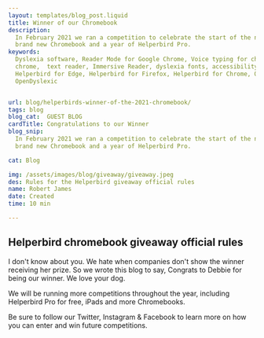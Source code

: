 ```yaml
---
layout: templates/blog_post.liquid
title: Winner of our Chromebook 
description:
  In February 2021 we ran a competition to celebrate the start of the new School term, to win a
  brand new Chromebook and a year of Helperbird Pro.
keywords:
  Dyslexia software, Reader Mode for Google Chrome, Voice typing for chrome, Text to speech for
  chrome,  text reader, Immersive Reader, dyslexia fonts, accessibility software, dyslexia software,
  Helperbird for Edge, Helperbird for Firefox, Helperbird for Chrome, Opendyslexic for Chrome,
  OpenDyslexic


url: blog/helperbirds-winner-of-the-2021-chromebook/
tags: blog
blog_cat:  GUEST BLOG
cardTitle: Congratulations to our Winner
blog_snip:
  In February 2021 we ran a competition to celebrate the start of the new School term, to win a
  brand new Chromebook and a year of Helperbird Pro.

cat: Blog

img: /assets/images/blog/giveaway/giveaway.jpeg
des: Rules for the Helperbird giveaway official rules
name: Robert James
date: Created
time: 10 min

---
```


  

## Helperbird chromebook giveaway official rules

  

I don't know about you. We hate when companies don't show the winner receiving her prize. So we wrote this blog to say, Congrats to Debbie for being our winner. We love your dog.

We will be running more competitions throughout the year, including Helperbird Pro for free, iPads and more Chromebooks.

Be sure to follow our Twitter, Instagram & Facebook to learn more on how you can enter and win future competitions.